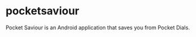 pocketsaviour
=============

Pocket Saviour is an Android application that saves you from Pocket Dials.